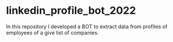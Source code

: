 # linkedin_profile_bot_2022
In this repository  I developed a BOT to extract data from profiles of employees of a give list of companies. 
